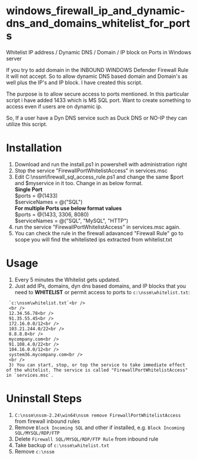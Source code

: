 # windows_firewall_ip_and_dynamic-dns_and_domains_whitelist_for_ports
Whitelist IP address / Dynamic DNS / Domain / IP block on Ports in Windows server


If you try to add domain in the INBOUND WINDOWS Defender Firewall Rule it will not accept.
So to allow dynamic DNS based domain and Domain's as well plus the IP's and IP block.
I have created this script.

The purpose is to allow secure access to ports mentioned. In this particular script i have 
added 1433 which is MS SQL port. Want to create something to access even if users are on dynamic ip.

So, If a user have a Dyn DNS service such as Duck DNS or NO-IP they can utilize this script.
# Installation

   1. Download and run the install.ps1 in powershell with administration right
   2. Stop the service "FirewallPortWhitelistAccess" in services.msc
   3. Edit C:\nssm\firewall_sql_access_rule.ps1 and change the same $port and $myservice in it too. Change in as below format.
    <br /> 
    **Single Port**<br /> 
    $ports = @(1433)<br />
      $serviceNames = @("SQL")<br /> 
    **For multiple Ports use below format values**<br /> 
    $ports = @(1433, 3306, 8080)<br />
      $serviceNames = @("SQL", "MySQL", "HTTP")<br />
   4. run the service "FirewallPortWhitelistAccess" in services.msc again.
   5. You can check the rule in the firewall adavanced "Firewall <ServiceName> Rule" go to scope you will find the whitelisted ips extracted from whitelist.txt

# Usage
   1) Every 5 minutes the Whitelist gets updated.
   2) Just add IPs, domains, dyn dns based domains, and IP blocks that you need to **WHITELIST** or permit access to ports to `c:\nssm\whitelist.txt`:
 
     `c:\nssm\whitelist.txt`<br /> 
     <br /> 
     12.34.56.78<br /> 
     91.35.55.45<br /> 
     172.16.0.0/12<br /> 
     103.21.244.0/22<br /> 
     8.8.8.8<br /> 
     mycompany.com<br /> 
     91.108.4.0/22<br /> 
     104.16.0.0/12<br /> 
     system36.mycompany.com<br />
     <br />
     3) You can start, stop, or top the service to take immediate effect of the whitelist. The service is called "FirewallPortWhitelistAccess" in `services.msc`.

# Uninstall Steps
1. `C:\nssm\nssm-2.24\win64\nssm remove FirewallPortWhitelistAccess` from firewall inbound rules
2. Remove `Block Incoming SQL` and other if installed, e.g. `Block Incoming SQL/MYSQL/RDP/FTP`
3. Delete `Firewall SQL/MYSQL/RDP/FTP Rule` from inbound rule
4. Take backup of `c:\nssm\whitelist.txt`
5. Remove `c:\nssm`
